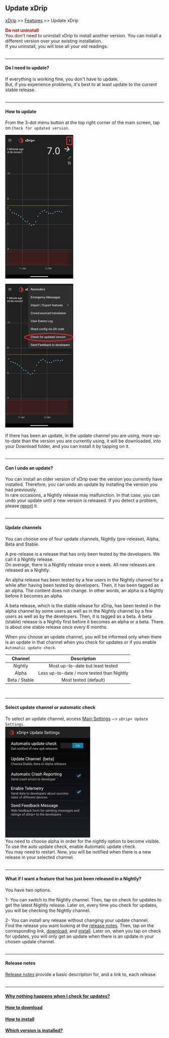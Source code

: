 ## Update xDrip  
[xDrip](../README.md) >> [Features](./Features_page.md) >> Update xDrip    
  
**<span style="color:red">Do not uninstall</span>**  
You don't need to uninstall xDrip to install another version.  You can install a different version over your existing installation.  
If you uninstall, you will lose all your old readings.  
<br/>  

---  

#### **Do I need to update?**  
If everything is working fine, you don't have to update.  
But, if you experience problems, it's best to at least update to the current stable release.  
<br/>  

---  

#### **How to update**  
From the 3-dot menu button at the top right corner of the main screen, tap on `Check for updated version`.  
  
![](./images/3dotMenu.png)  
  
![](./images/CheckForUpdate.png)  
  
If there has been an update, in the update channel you are using, more up-to-date than the version you are currently using, it will be downloaded, into your Download folder, and you can install it by tapping on it.    
<br/>  
  
---  
  
#### **Can I undo an update?**  
You can install an older version of xDrip over the version you currently have installed.  Therefore, you can undo an update by installing the version you had previously.  
In rare occasions, a Nightly release may malfunction.  In that case, you can undo your update until a new version is released.  If you detect a problem, please [report](./Contact.md) it.  
<br/>  
  
---  
  
#### **Update channels**  
You can choose one of four update channels, Nightly (pre-release), Alpha, Beta and Stable.  
  
A pre-release is a release that has only been tested by the developers.  We call it a Nightly release.  
On average, there is a Nightly release once a week.  All new releases are released as a Nightly.  
  
An alpha release has been tested by a few users in the Nightly channel for a while after having been tested by developers.  Then, it has been tagged as an alpha.  The content does not change.  In other words, an alpha is a Nightly before it becomes an alpha.  
  
A beta release, which is the stable release for xDrip, has been tested in the alpha channel by some users as well as in the Nightly channel by a few users as well as by the developers.  Then, it is tagged as a beta.  A beta (stable) release is a Nightly first before it becomes an alpha or a beta.  There is about one stable release once every 6 months.  

When you choose an update channel, you will be informed only when there is an update in that channel when you check for updates or if you enable `Automatic update check`.  
  
| Channel | Description |  
|:--------------:|:-----------: |  
| Nightly        | Most up-to-date but least tested |  
| Alpha          | Less up-to-date / more tested than Nightly |  
| Beta / Stable  | Most tested (default) |  
  
<br/>  
  
---  
  
#### **Select update channel or automatic check**  
To select an update channel, access [Main Settings](./Settings.md) &#8722;> `xDrip+ Update Settings`.  
![](./images/auto_update.png)  
You need to choose alpha in order for the nightly option to become visible.  
To use the auto update check, enable Automatic update check.  
You may need to restart.  Now, you will be notified when there is a new release in your selected channel.  
<br/>  
  
---  

#### **What if I want a feature that has just been released in a Nightly?**  
You have two options.  
  
1- You can switch to the Nightly channel.  Then, tap on check for updates to get the latest Nightly release.  Later on, every time you check for updates, you will be checking the Nightly channel.  
  
2- You can install any release without changing your update channel.  
Find the release you want looking at the [release notes](./ReleaseNotes.md).  Then, tap on the corresponding link, [download](./Download-xDrip.md), and [install](./Install.md).  Later on, when you tap on check for updates, you will only get an update when there is an update in your chosen update channel.  
<br/>  

---  
  
#### **Release notes** 
[Release notes](./ReleaseNotes.md) provide a basic description for, and a link to, each release.  
<br/>  

---  
  
#### [Why nothing happens when I check for updates?](./NoUpdate.md)  
#### [How to download](./Download-xDrip.md)
#### [How to install](./Install.md)  
#### [Which version is installed?](./xDrip-Version.md)
  
